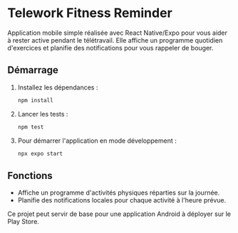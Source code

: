 # Telework Fitness Reminder

Application mobile simple réalisée avec React Native/Expo pour vous aider à rester active pendant le télétravail. Elle affiche un programme quotidien d'exercices et planifie des notifications pour vous rappeler de bouger.

## Démarrage

1. Installez les dépendances :
   ```bash
   npm install
   ```
2. Lancer les tests :
   ```bash
   npm test
   ```
3. Pour démarrer l'application en mode développement :
   ```bash
   npx expo start
   ```

## Fonctions

- Affiche un programme d'activités physiques réparties sur la journée.
- Planifie des notifications locales pour chaque activité à l'heure prévue.

Ce projet peut servir de base pour une application Android à déployer sur le Play Store.
